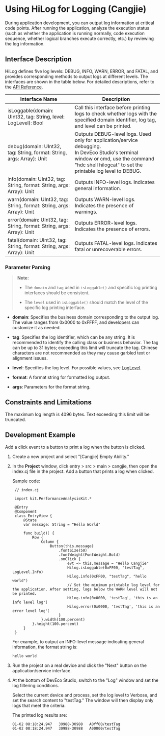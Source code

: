# Using HiLog for Logging (Cangjie)

During application development, you can output log information at critical code points. After running the application, analyze the execution status (such as whether the application is running normally, code execution sequence, whether logical branches execute correctly, etc.) by reviewing the log information.

## Interface Description

HiLog defines five log levels: DEBUG, INFO, WARN, ERROR, and FATAL, and provides corresponding methods to output logs at different levels. The interfaces are shown in the table below. For detailed descriptions, refer to the [API Reference](../../../reference/source_en/PerformanceAnalysisKit/cj-apis-hilog.md).

| Interface Name | Description |
| -------- | -------- |
| isLoggable(domain: UInt32, tag: String, level: LogLevel): Bool | Call this interface before printing logs to check whether logs with the specified domain identifier, log tag, and level can be printed. |
| debug(domain: UInt32, tag: String, format: String, args: Array<String>): Unit | Outputs DEBUG-level logs. Used only for application/service debugging.<br/>In DevEco Studio's terminal window or cmd, use the command "hdc shell hilogcat" to set the printable log level to DEBUG. |
| info(domain: UInt32, tag: String, format: String, args: Array<String>): Unit | Outputs INFO-level logs. Indicates general information. |
| warn(domain: UInt32, tag: String, format: String, args: Array<String>): Unit | Outputs WARN-level logs. Indicates the presence of warnings. |
| error(domain: UInt32, tag: String, format: String, args: Array<String>): Unit | Outputs ERROR-level logs. Indicates the presence of errors. |
| fatal(domain: UInt32, tag: String, format: String, args: Array<String>): Unit | Outputs FATAL-level logs. Indicates fatal or unrecoverable errors. |

### Parameter Parsing

> **Note:**
>
> - The `domain` and `tag` used in `isLoggable()` and specific log printing interfaces should be consistent.
>
> - The `level` used in `isLoggable()` should match the level of the specific log printing interface.

- **domain**: Specifies the business domain corresponding to the output log. The value ranges from 0x0000 to 0xFFFF, and developers can customize it as needed.

- **tag**: Specifies the log identifier, which can be any string. It is recommended to identify the calling class or business behavior. The tag can be up to 31 bytes; exceeding this limit will truncate the tag. Chinese characters are not recommended as they may cause garbled text or alignment issues.

- **level**: Specifies the log level. For possible values, see [LogLevel](../../../reference/source_en/PerformanceAnalysisKit/cj-apis-hilog.md#enum-loglevel).

- **format**: A format string for formatted log output.

- **args**: Parameters for the format string.

## Constraints and Limitations

The maximum log length is 4096 bytes. Text exceeding this limit will be truncated.

## Development Example

Add a click event to a button to print a log when the button is clicked.

1. Create a new project and select "[Cangjie] Empty Ability."

2. In the **Project** window, click entry > src > main > cangjie, then open the index.cj file in the project. Add a button that prints a log when clicked.

   Sample code:

   <!-- compile -->

   ```cangjie
    // index.cj

    import kit.PerformanceAnalysisKit.*

    @Entry
    @Component
    class EntryView {
        @State
        var message: String = "Hello World"

        func build() {
            Row {
                Column {
                    Button(this.message)
                        .fontSize(50)
                        .fontWeight(FontWeight.Bold)
                        .onClick {
                            evt => this.message = "Hello Cangjie"
                            Hilog.isLoggable(0xFF00, "testTag", LogLevel.Info)
                            Hilog.info(0xFF00, "testTag", "hello world")
                            // Set the minimum printable log level for the application. After setting, logs below the WARN level will not be printed.
                            Hilog.info(0x0000, 'testTag', 'this is an info level log')
                            Hilog.error(0x0000, 'testTag', 'this is an error level log')
                        }
                }.width(100.percent)
            }.height(100.percent)
        }
    }
   ```

   For example, to output an INFO-level message indicating general information, the format string is:

   ```txt
   hello world
   ```

3. Run the project on a real device and click the "Next" button on the application/service interface.

4. At the bottom of DevEco Studio, switch to the "Log" window and set the log filtering conditions.

   Select the current device and process, set the log level to Verbose, and set the search content to "testTag." The window will then display only logs that meet the criteria.

   The printed log results are:

   ```txt
   01-02 08:18:24.947   30988-30988   A0ff00/testTag                  com.example.hilogemo  I     hello World
   01-02 08:18:24.947   30988-30988   A00000/testTag                  com.example.hilogemo  E     this is an error level log
   ```